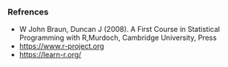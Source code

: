 ### Refrences
* W John Braun, Duncan J (2008). A First Course in Statistical Programming with R,Murdoch, Cambridge University, Press
* https://www.r-project.org
* https://learn-r.org/
